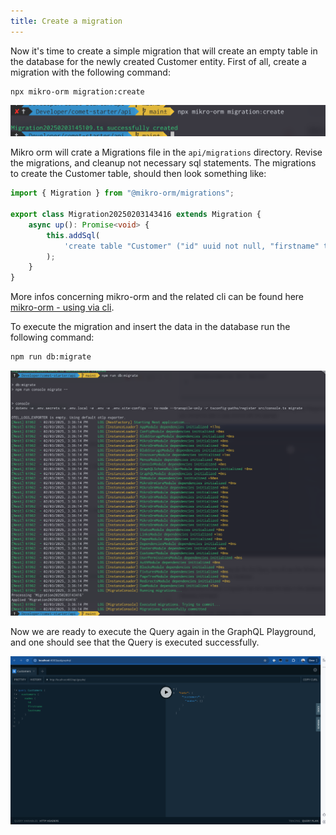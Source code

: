 ```yaml
---
title: Create a migration
---
```


Now it's time to create a simple migration that will create an empty table in the database for the newly created Customer entity. First of all, create a migration with the following command:

```
npx mikro-orm migration:create
```

![CreateMigration](./images/createMigration.png)

Mikro orm will crate a Migrations file in the `api/migrations` directory. Revise the migrations, and cleanup not necessary sql statements. The migrations to create the Customer table, should then look something like:

```typescript
import { Migration } from "@mikro-orm/migrations";

export class Migration20250203143416 extends Migration {
    async up(): Promise<void> {
        this.addSql(
            'create table "Customer" ("id" uuid not null, "firstname" text not null, "lastname" text not null, "updatedAt" timestamptz(0) not null, constraint "Customer_pkey" primary key ("id"));',
        );
    }
}
```

More infos concerning mikro-orm and the related cli can be found here [mikro-orm - using via cli](https://mikro-orm.io/docs/migrations#using-via-cli).

To execute the migration and insert the data in the database run the following command:

```bash
npm run db:migrate
```

![ExecuteMigration](./images/executeMigration.png)


Now we are ready to execute the Query again in the GraphQL Playground, and one should see that the Query is executed successfully.

![CustomersQueryInPlaygroundWithError](./images/customerQueryInPlaygroundSuccessfull.png)



